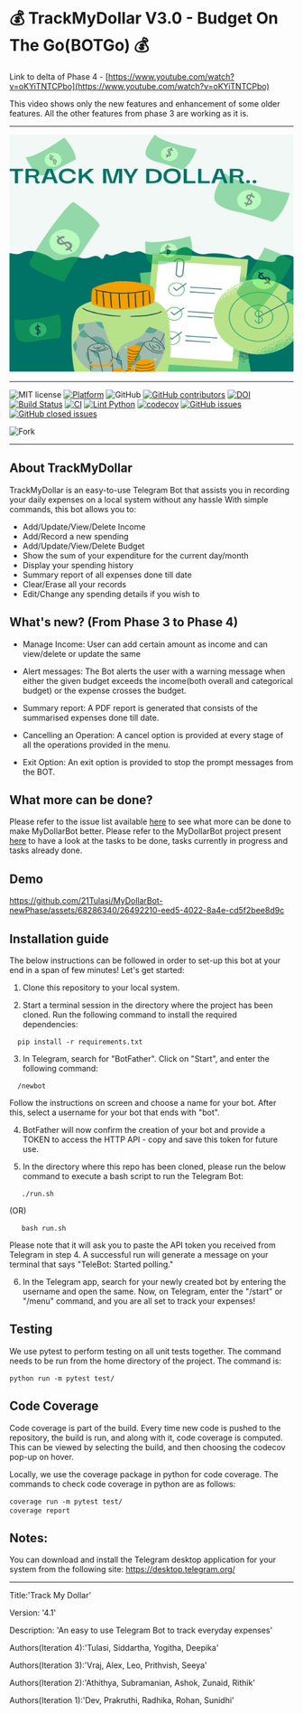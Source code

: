 # 💰 TrackMyDollar V3.0 - Budget On The Go(BOTGo) 💰

Link to delta of Phase 4 - [https://www.youtube.com/watch?v=oKYiTNTCPbo](https://www.youtube.com/watch?v=oKYiTNTCPbo)

This video shows only the new features and enhancement of some older features. All the other features from phase 3 are working as it is.
<hr>
<p align="center">
<a><img  height=420 width=550 
  src="https://github.com/21Tulasi/MyDollarBot-newPhase/blob/main/docs/trackmydollar.png" alt="Tracking expenses made easy!"></a>
</p>
<hr>

![MIT license](https://img.shields.io/badge/License-MIT-green.svg)
[![Platform](https://img.shields.io/badge/Platform-Telegram-blue)](https://desktop.telegram.org/)
![GitHub](https://img.shields.io/badge/Language-Python-blue.svg)
[![GitHub contributors](https://img.shields.io/github/contributors/21Tulasi/MyDollarBot-newPhase)](https://github.com/21Tulasi/MyDollarBot-newPhase/graphs/contributors)
[![DOI](https://zenodo.org/badge/DOI/10.5281/zenodo.10023243.svg)]((https://zenodo.org/doi/10.5281/zenodo.10023242))
[![Build Status](https://app.travis-ci.com/sak007/MyDollarBot-BOTGo.svg?branch=main)](https://app.travis-ci.com/github/sak007/MyDollarBot-BOTGo)
[![CI](https://github.com/21Tulasi/MyDollarBot-newPhase/actions/workflows/main.yml/badge.svg)](https://github.com/21Tulasi/MyDollarBot-newPhase/actions/workflows/main.yml)
[![Lint Python](https://github.com/21Tulasi/MyDollarBot-newPhase/actions/workflows/black.yml/badge.svg)](https://github.com/21Tulasi/MyDollarBot-newPhase/actions/workflows/black.yml)
[![codecov](https://codecov.io/gh/sak007/MyDollarBot-BOTGo/branch/main/graph/badge.svg?token=5AYMR8MNMP)](https://codecov.io/gh/sak007/MyDollarBot-BOTGo)
[![GitHub issues](https://img.shields.io/github/issues/21Tulasi/MyDollarBot-newPhase)](https://github.com/21Tulasi/MyDollarBot-newPhase/issues?q=is%3Aopen+is%3Aissue)
[![GitHub closed issues](https://img.shields.io/github/issues-closed/21Tulasi/MyDollarBot-newPhase)](https://github.com/21Tulasi/MyDollarBot-newPhase/issues?q=is%3Aissue+is%3Aclosed)

![Fork](https://img.shields.io/github/forks/deekay2310/MyDollarBot?style=social)
<hr>

## About TrackMyDollar

TrackMyDollar is an easy-to-use Telegram Bot that assists you in recording your daily expenses on a local system without any hassle 
With simple commands, this bot allows you to:
- Add/Update/View/Delete Income
- Add/Record a new spending
- Add/Update/View/Delete Budget
- Show the sum of your expenditure for the current day/month
- Display your spending history
- Summary report of all expenses done till date
- Clear/Erase all your records
- Edit/Change any spending details if you wish to


## What's new? (From Phase 3 to Phase 4)

- Manage Income:
  User can add certain amount as income and can view/delete or update the same
  
- Alert messages:
  The Bot alerts the user with a warning message when either the given budget exceeds the income(both overall and categorical budget) or the expense crosses the budget.
  
- Summary report:
  A PDF report is generated that consists of the summarised expenses done till date.
  
- Cancelling an Operation:
  A cancel option is provided at every stage of all the operations provided in the menu.
   
- Exit Option:
  An exit option is provided to stop the prompt messages from the BOT.

## What more can be done?
Please refer to the issue list available [here](https://github.com/21Tulasi/MyDollarBot-newPhase/issues) to see what more can be done to make MyDollarBot better. Please refer to the MyDollarBot project present [here](https://github.com/21Tulasi/MyDollarBot-newPhase/projects) to have a look at the tasks to be done, tasks currently in progress and tasks already done.


## Demo

https://github.com/21Tulasi/MyDollarBot-newPhase/assets/68286340/26492210-eed5-4022-8a4e-cd5f2bee8d9c


## Installation guide

The below instructions can be followed in order to set-up this bot at your end in a span of few minutes! Let's get started:

1. Clone this repository to your local system.

2. Start a terminal session in the directory where the project has been cloned. Run the following command to install the required dependencies:
```
  pip install -r requirements.txt
```

3. In Telegram, search for "BotFather". Click on "Start", and enter the following command:
```
  /newbot
```
Follow the instructions on screen and choose a name for your bot. After this, select a username for your bot that ends with "bot".

4. BotFather will now confirm the creation of your bot and provide a TOKEN to access the HTTP API - copy and save this token for future use.

5. In the directory where this repo has been cloned, please run the below command to execute a bash script to run the Telegram Bot:
```
   ./run.sh
```
(OR)
```
   bash run.sh
```
Please note that it will ask you to paste the API token you received from Telegram in step 4.
A successful run will generate a message on your terminal that says "TeleBot: Started polling." 

6. In the Telegram app, search for your newly created bot by entering the username and open the same. Now, on Telegram, enter the "/start" or "/menu" command, and you are all set to track your expenses!

## Testing

We use pytest to perform testing on all unit tests together. The command needs to be run from the home directory of the project. The command is:
```
python run -m pytest test/
```

## Code Coverage

Code coverage is part of the build. Every time new code is pushed to the repository, the build is run, and along with it, code coverage is computed. This can be viewed by selecting the build, and then choosing the codecov pop-up on hover.

Locally, we use the coverage package in python for code coverage. The commands to check code coverage in python are as follows:

```
coverage run -m pytest test/
coverage report
```

## Notes:
You can download and install the Telegram desktop application for your system from the following site: https://desktop.telegram.org/


<hr>
<p>Title:'Track My Dollar'</p>
<p>Version: '4.1'</p>
<p>Description: 'An easy to use Telegram Bot to track everyday expenses'</p>
<p>Authors(Iteration 4):'Tulasi, Siddartha, Yogitha, Deepika'</p>
<p>Authors(Iteration 3):'Vraj, Alex, Leo, Prithvish, Seeya'</p>
<p>Authors(Iteration 2):'Athithya, Subramanian, Ashok, Zunaid, Rithik'</p>
<p>Authors(Iteration 1):'Dev, Prakruthi, Radhika, Rohan, Sunidhi'</p>

